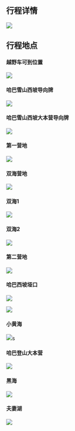 ## 行程详情

![](assets/哈巴西坡/路书.jpg)

## 行程地点

#### 越野车可到位置

![](assets/哈巴西坡/越野车可到位置.jpg)

#### 哈巴雪山西坡导向牌

![](assets/哈巴西坡/哈巴雪山西坡导向牌.jpg)

#### 哈巴雪山西坡大本营导向牌

![](assets/哈巴西坡/哈巴雪山西坡大本营导向牌.jpg)

#### 第一营地

![](assets/哈巴西坡/第一营地.jpg)

#### 双海营地

![](assets/哈巴西坡/双海营地.jpg)

#### 双海1

![](assets/哈巴西坡/双海1.jpg)

#### 双海2

![](assets/哈巴西坡/双海2.jpg)

#### 第二营地

![](assets/哈巴西坡/第二营地.jpg)

#### 哈巴西坡垭口

![](assets/哈巴西坡/哈巴西坡垭口1.jpg)

![](assets/哈巴西坡/哈巴西坡垭口2.jpg)

#### 小黄海

![](assets/哈巴西坡/小黄海.jpg)s

#### 哈巴登山大本营

![](assets/哈巴西坡/哈巴登山大本营.jpg)

#### 黑海

![](D:\WorkSpace\avatar\tmp\路书\哈巴西坡\黑海.jpg)

#### 夫妻湖

![](assets/哈巴西坡/夫妻湖.jpg)